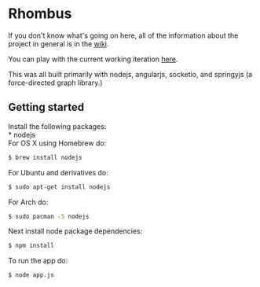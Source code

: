 
# Rhombus 

If you don't know what's going on here, all of the information about the project in general is in the [wiki](https://github.com/ndvr/gadfly/wiki).

You can play with the current working iteration [here](http://rhombus-forum.herokuapp.com/#/).

This was all built primarily with nodejs, angularjs, socketio, and springyjs (a force-directed
graph library.)

## Getting started
Install the following packages:  
	* nodejs  
For OS X using Homebrew do:  
```sh
$ brew install nodejs
```  
For Ubuntu and derivatives do:  
```sh
$ sudo apt-get install nodejs
```

For Arch do:  
```sh
$ sudo pacman -S nodejs
```
Next install node package dependencies:  
```sh
$ npm install
```
To run the app do:  
```sh
$ node app.js
```

